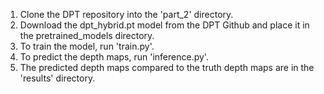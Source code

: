 1. Clone the DPT repository into the 'part_2' directory.
2. Download the dpt_hybrid.pt model from the DPT Github and place it in the pretrained_models directory.
2. To train the model, run 'train.py'.
3. To predict the depth maps, run 'inference.py'.
4. The predicted depth maps compared to the truth depth maps are in the 'results' directory.
